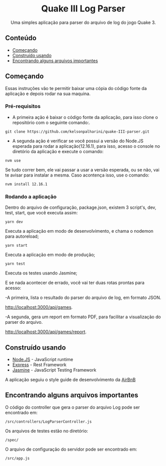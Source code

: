 <h1 align="center">Quake III Log Parser</h1>

<p align="center"> Uma simples aplicação para parser do arquivo de log do jogo Quake 3.
    <br>
</p>

## Conteúdo

- [Começando](#getting_started)
- [Construído usando](#built_using)
- [Encontrando alguns arquivos importantes](#detail)

## Começando <a name = "getting_started"></a>

Essas instruções vão te permitir baixar uma cópia do código fonte da aplicação e depois rodar na sua maquina.

### Pré-requisitos

- A primeira ação é baixar o código fonte da aplicação, para isso clone o repositório com o seguinte comando:.

```
git clone https://github.com/kelsonpalharini/quake-III-parser.git
```

- A segunda ação é verificar se você possui a versão do Node.JS esperada para rodar a aplicação(12.16.1),
  para isso, acesso o console no diretório da aplicação e execute o comando:

```
nvm use
```

Se tudo correr bem, ele vai passar a usar a versão esperada, ou se não, vai te avisar para instalar a mesma. Caso
acontença isso, use o comando:

```
nvm install 12.16.1
```

### Rodando a aplicação

Dentro do arquivo de configuração, package.json, existem 3 script's, dev, test, start, que você executa assim:

```
yarn dev
```

Executa a aplicação em modo de desenvolvimento, e chama o nodemon para autoreload;

```
yarn start
```

Executa a aplicação em modo de produção;

```
yarn test
```

Executa os testes usando Jasmine;

E se nada acontecer de errado, você vai ter duas rotas prontas para acesso:

-A primeira, lista o resultado do parser do arquivo de log, em formato JSON.

[http://localhost:3000/api/games](http://localhost:3000/api/games).

-A segunda, gera um report em formato PDF, para facilitar a visualização do parser do arquivo.

[http://localhost:3000/api/games/report](http://localhost:3000/api/games/report).

## Construído usando <a name = "built_using"></a>

- [Node.JS](https://nodejs.org/) - JavaScript runtime
- [Express](https://expressjs.com/) - Rest Framework
- [Jasmine](https://jasmine.github.io/) - JavaScript Testing Framework

A aplicação seguiu o style guide de desenvolvimento da [AirBnB](https://github.com/airbnb/javascript)

## Encontrando alguns arquivos importantes <a name = "detail"></a>

O código do controller que gera o parser do arquivo Log pode ser encontrado em:

```
/src/controllers/LogParserController.js
```

Os arquivos de testes estão no diretório:

```
/spec/
```

O arquivo de configuração do servidor pode ser encontrado em:

```
/src/app.js
```
